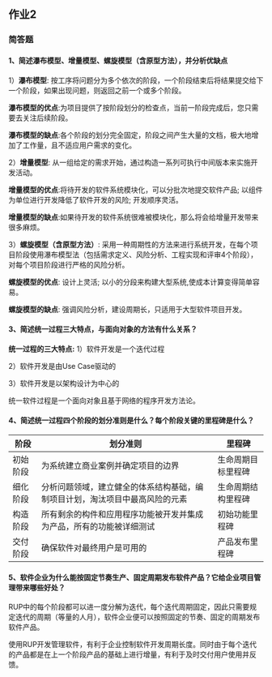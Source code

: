 ## 作业2

### 简答题

#### 1、简述瀑布模型、增量模型、螺旋模型（含原型方法），并分析优缺点
1）**瀑布模型**: 按工序将问题分为多个依次的阶段，一个阶段结束后将结果提交给下一个阶段，如果出现问题，则返回之前一个或多个阶段。

**瀑布模型的优点**:为项目提供了按阶段划分的检查点，当前一阶段完成后，您只需要去关注后续阶段。

**瀑布模型的缺点**:各个阶段的划分完全固定，阶段之间产生大量的文档，极大地增加了工作量，且不适应用户需求的变化。

2）**增量模型**: 从一组给定的需求开始，通过构造一系列可执行中间版本来实施开发活动。

**增量模型的优点**:将待开发的软件系统模块化，可以分批次地提交软件产品; 以组件为单位进行开发降低了软件开发的风险; 开发顺序灵活。

**增量模型的缺点**:如果待开发的软件系统很难被模块化，那么将会给增量开发带来很多麻烦。

3）**螺旋模型（含原型方法）**: 采用一种周期性的方法来进行系统开发，在每个项目阶段使用瀑布模型法（包括需求定义、风险分析、工程实现和评审4个阶段），对每个项目阶段进行严格的风险分析。

**螺旋模型的优点**: 设计上灵活; 以小的分段来构建大型系统,使成本计算变得简单容易。

**螺旋模型的缺点**: 强调风险分析，建设周期长，只适用于大型软件项目开发。

#### 3、简述统一过程三大特点，与面向对象的方法有什么关系？
**统一过程的三大特点:**
1）软件开发是一个迭代过程

2）软件开发是由Use Case驱动的

3）软件开发是以架构设计为中心的

统一软件过程是一个面向对象且基于网络的程序开发方法论。

#### 4、简述统一过程四个阶段的划分准则是什么？每个阶段关键的里程碑是什么？
|阶段|划分准则|里程碑
-|-|-
|初始阶段|为系统建立商业案例并确定项目的边界|生命周期目标里程碑
|细化阶段|分析问题领域，建立健全的体系结构基础，编制项目计划，淘汰项目中最高风险的元素|生命周期结构里程碑
|构造阶段|所有剩余的构件和应用程序功能被开发并集成为产品，所有的功能被详细测试|初始功能里程碑
|交付阶段|确保软件对最终用户是可用的|产品发布里程碑

#### 5、软件企业为什么能按固定节奏生产、固定周期发布软件产品？它给企业项目管理带来哪些好处？
RUP中的每个阶段都可以进一度分解为迭代，每个迭代周期固定，因此只需要规定迭代的周期（等量的人月），软件企业便可以按照固定的节奏、固定的周期发布软件产品。

使用RUP开发管理软件，有利于企业控制软件开发周期长度。同时由于每个迭代的产品都是在上一个阶段产品的基础上进行增量，有利于及时交付用户使用并反馈。